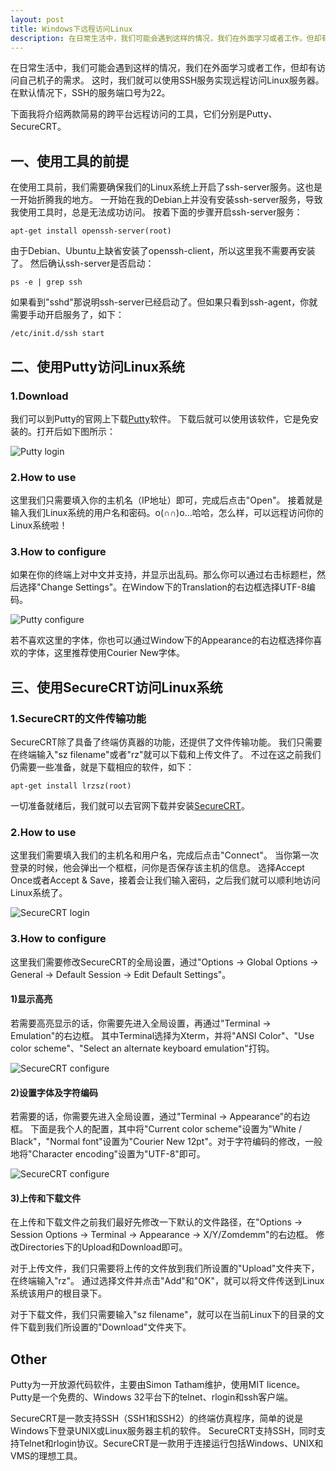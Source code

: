 ```yaml
---
layout: post
title: Windows下远程访问Linux
description: 在日常生活中，我们可能会遇到这样的情况，我们在外面学习或者工作，但却有访问自己机子的需求。这时，我们就可以使用SSH服务实现远程访问Linux服务器。在默认情况下，SSH的服务端口号为22。
---
```


在日常生活中，我们可能会遇到这样的情况，我们在外面学习或者工作，但却有访问自己机子的需求。
这时，我们就可以使用SSH服务实现远程访问Linux服务器。在默认情况下，SSH的服务端口号为22。

下面我将介绍两款简易的跨平台远程访问的工具，它们分别是Putty、SecureCRT。

## 一、使用工具的前提
在使用工具前，我们需要确保我们的Linux系统上开启了ssh-server服务。这也是一开始折腾我的地方。
一开始在我的Debian上并没有安装ssh-server服务，导致我使用工具时，总是无法成功访问。
按着下面的步骤开启ssh-server服务：

	apt-get install openssh-server(root)

由于Debian、Ubuntu上缺省安装了openssh-client，所以这里我不需要再安装了。
然后确认ssh-server是否启动：

	ps -e | grep ssh

如果看到"sshd"那说明ssh-server已经启动了。但如果只看到ssh-agent，你就需要手动开启服务了，如下：

	/etc/init.d/ssh start

## 二、使用Putty访问Linux系统
### 1.Download
我们可以到Putty的官网上下载[Putty](http://www.putty.org/)软件。
下载后就可以使用该软件，它是免安装的。打开后如下图所示：

![Putty login](/images/2014-04-29-1.png)

### 2.How to use
这里我们只需要填入你的主机名（IP地址）即可，完成后点击"Open"。
接着就是输入我们Linux系统的用户名和密码。o(∩∩)o...哈哈，怎么样，可以远程访问你的Linux系统啦！

### 3.How to configure
如果在你的终端上对中文并支持，并显示出乱码。那么你可以通过右击标题栏，然后选择"Change Settings"。在Window下的Translation的右边框选择UTF-8编码。

![Putty configure](/images/2014-04-29-2.png)

若不喜欢这里的字体，你也可以通过Window下的Appearance的右边框选择你喜欢的字体，这里推荐使用Courier New字体。

## 三、使用SecureCRT访问Linux系统
### 1.SecureCRT的文件传输功能
SecureCRT除了具备了终端仿真器的功能，还提供了文件传输功能。
我们只需要在终端输入"sz filename"或者"rz"就可以下载和上传文件了。
不过在这之前我们仍需要一些准备，就是下载相应的软件，如下：

	apt-get install lrzsz(root)

一切准备就绪后，我们就可以去官网下载并安装[SecureCRT](http://www.vandyke.com/download/securecrt/download.html/)。

### 2.How to use
这里我们需要填入我们的主机名和用户名，完成后点击"Connect"。
当你第一次登录的时候，他会弹出一个框框，问你是否保存该主机的信息。
选择Accept Once或者Accept & Save，接着会让我们输入密码，之后我们就可以顺利地访问Linux系统了。

![SecureCRT login](/images/2014-04-29-3.png)

### 3.How to configure
这里我们需要修改SecureCRT的全局设置，通过"Options -> Global Options -> General -> Default Session -> Edit Default Settings"。
#### 1)显示高亮
若需要高亮显示的话，你需要先进入全局设置，再通过"Terminal -> Emulation"的右边框。
其中Terminal选择为Xterm，并将"ANSI Color"、"Use color scheme"、"Select an alternate keyboard emulation"打钩。

![SecureCRT configure](/images/2014-04-29-4.png)

#### 2)设置字体及字符编码
若需要的话，你需要先进入全局设置，通过"Terminal -> Appearance"的右边框。
下面是我个人的配置，其中将"Current color scheme"设置为"White / Black"，"Normal font"设置为"Courier New 12pt"。对于字符编码的修改，一般地将"Character encoding"设置为"UTF-8"即可。

![SecureCRT configure](/images/2014-04-29-5.png)

#### 3)上传和下载文件
在上传和下载文件之前我们最好先修改一下默认的文件路径，在"Options -> Session Options -> Terminal -> Appearance -> X/Y/Zomdemm"的右边框。
修改Directories下的Upload和Download即可。

对于上传文件，我们只需要将上传的文件放到我们所设置的"Upload"文件夹下，在终端输入"rz"。
通过选择文件并点击"Add"和"OK"，就可以将文件传送到Linux系统该用户的根目录下。

对于下载文件，我们只需要输入"sz filename"，就可以在当前Linux下的目录的文件下载到我们所设置的"Download"文件夹下。

## Other
Putty为一开放源代码软件，主要由Simon Tatham维护，使用MIT licence。
Putty是一个免费的、Windows 32平台下的telnet、rlogin和ssh客户端。

SecureCRT是一款支持SSH（SSH1和SSH2）的终端仿真程序，简单的说是Windows下登录UNIX或Linux服务器主机的软件。
SecureCRT支持SSH，同时支持Telnet和rlogin协议。SecureCRT是一款用于连接运行包括Windows、UNIX和VMS的理想工具。
